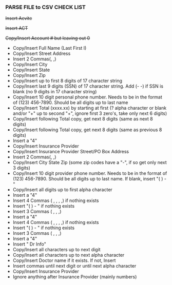 ### PARSE FILE to CSV CHECK LIST

~~Insert Acvite~~

~~Insert ACT~~

~~Copy/Insert Account # but leaving out 0~~

- Copy/Insert Full Name (Last First I)
- Copy/Insert Street Address
- Insert 2 Commas(, ,)
- Copy/Insert City
- Copy/Insert State
- Copy/Insert Zip
- Copy/Insert up to first 8 digits of 17 character string
- Copy/Insert last 9 digits (SSN) of 17 character string. Add (- -) if SSN is blank (no 9 digits in 17 character string)
- Copy/Insert 10 digit personal phone number. Needs to be in the format of (123) 456-7890. Should be all digits up to last name
- Copy/Insert Total (xxxx.xx) by starting at first (? alpha character or blank and/or "+" up to second "+", ignore first 3 zero's, take only next 6 digits)
- Copy/Insert following Total copy, get next 8 digits (same as next 8 digits)
- Copy/Insert following Total copy, get next 8 digits (same as previous 8 digits)
- Insert a "4"
- Copy/Insert Insurance Provider
- Copy/Insert Insurance Provider Street/PO Box Address
- Insert 2 Commas(, ,)
- Copy/Insert City State Zip (some zip codes have a "-", if so get only next 3 digits)
- Copy/Insert 10 digit provider phone number. Needs to be in the format of (123) 456-7890. Should be all digits up to last name. If blank, insert "( ) - "
- Copy/Insert all digits up to first alpha character
- Insert a "4"
- Insert 4 Commas ( , , , ,) if nothing exists
- Insert "( ) - " if nothing exists
- Insert 3 Commas ( , , ,)
- Insert a "4"
- Insert 4 Commas ( , , , ,) if nothing exists
- Insert "( ) - " if nothing exists
- Insert 3 Commas ( , , ,)
- Insert a "4"
- Insert " Dr Info"
- Copy/Insert all characters up to next digit
- Copy/Insert all characters up to next alpha character
- Copy/Insert Doctor name if it exists. If not, Insert 
- Insert commas until next digit or until next alpha character
- Copy/Insert Insurance Provider
- Ignore anything after Insurance Provider (mainly numbers)